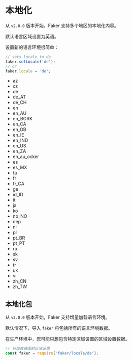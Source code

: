 # 本地化

从 `v2.0.0` 版本开始，Faker 支持多个地区的本地化内容。

默认语言区域设置为英语。

设置新的语言环境很简单：

```js
// sets locale to de
faker.setLocale('de');
// or
faker.locale = 'de';
```

- az
- cz
- de
- de_AT
- de_CH
- en
- en_AU
- en_BORK
- en_CA
- en_GB
- en_IE
- en_IND
- en_US
- en_ZA
- en_au_ocker
- es
- es_MX
- fa
- fr
- fr_CA
- ge
- id_ID
- it
- ja
- ko
- nb_NO
- nep
- nl
- pl
- pt_BR
- pt_PT
- ru
- sk
- sv
- tr
- uk
- vi
- zh_CN
- zh_TW

## 本地化包

从 `v3.0.0` 版本开始，Faker 支持增量加载语言环境。

默认情况下，导入 `faker` 将包括所有的语言环境数据。

在生产环境中，您可能只想包含特定区域设置的区域设置数据。

```js
// 只加载德国的区域设置
const faker = require('faker/locale/de');
```
